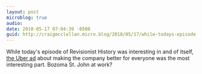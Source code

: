```yaml
---
layout: post
microblog: true
audio: 
date: 2018-05-17 07:04:39 -0500
guid: http://craigmcclellan.micro.blog/2018/05/17/while-todays-episode.html
---
```

While today's episode of Revisionist History was interesting in and of itself, [the Uber ad](https://overcast.fm/+NG9L1B8JM/15:34) about making the company better for everyone was the most interesting part. Bozoma St. John at work?
